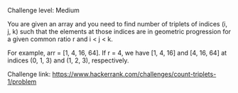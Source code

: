 Challenge level: Medium

You are given an array and you need to find number of triplets of indices (i, j, k) such that the elements at those indices are in geometric progression for a given common ratio r and i < j < k.

For example, arr = [1, 4, 16, 64]. If r = 4, we have [1, 4, 16] and [4, 16, 64] at indices (0, 1, 3) and (1, 2, 3), respectively.

Challenge link: https://www.hackerrank.com/challenges/count-triplets-1/problem
